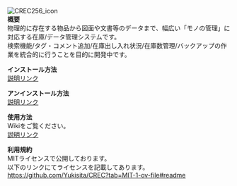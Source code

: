 ![CREC256_icon](https://github.com/Yukisita/CREC/assets/143193995/150d6a97-fec0-44d7-b02b-f2dca538d759)  
**概要**  
物理的に存在する物品から図面や文書等のデータまで、幅広い「モノの管理」に対応する在庫/データ管理システムです。  
検索機能/タグ・コメント追加/在庫出し入れ状況/在庫数管理/バックアップの作業を統合的に行うことを目的に開発中です。

**インストール方法**  
[説明リンク](https://github.com/Yukisita/CREC/wiki/%E3%82%A4%E3%83%B3%E3%82%B9%E3%83%88%E3%83%BC%E3%83%AB%E3%83%BB%E3%82%A2%E3%83%B3%E3%82%A4%E3%83%B3%E3%82%B9%E3%83%88%E3%83%BC%E3%83%AB%E3%81%AB%E3%81%A4%E3%81%84%E3%81%A6#%E3%82%A4%E3%83%B3%E3%82%B9%E3%83%88%E3%83%BC%E3%83%AB%E6%96%B9%E6%B3%95)

**アンインストール方法**  
[説明リンク](https://github.com/Yukisita/CREC/wiki/%E3%82%A4%E3%83%B3%E3%82%B9%E3%83%88%E3%83%BC%E3%83%AB%E3%83%BB%E3%82%A2%E3%83%B3%E3%82%A4%E3%83%B3%E3%82%B9%E3%83%88%E3%83%BC%E3%83%AB%E3%81%AB%E3%81%A4%E3%81%84%E3%81%A6#%E3%82%A2%E3%83%B3%E3%82%A4%E3%83%B3%E3%82%B9%E3%83%88%E3%83%BC%E3%83%AB%E6%96%B9%E6%B3%95)

**使用方法**  
Wikiをご覧ください。  
[説明リンク](https://github.com/Yukisita/CREC/wiki/%E4%BD%BF%E7%94%A8%E6%96%B9%E6%B3%95)

**利用規約**  
MITライセンスで公開しております。  
以下のリンクにてライセンスを記載してあります。  
<https://github.com/Yukisita/CREC?tab=MIT-1-ov-file#readme>
